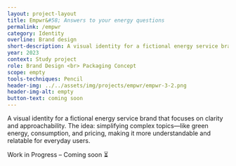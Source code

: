 ```yaml
---
layout: project-layout
title: Empwr&#58; Answers to your energy questions
permalink: /empwr
category: Identity
overline: Brand design
short-description: A visual identity for a fictional energy service brand that focuses on clarity and approachability. The idea&#58; simplifying complex topics—like green energy, consumption, and pricing, making it more understandable and relatable for everyday users.
year: 2023
context: Study project
role: Brand Design <br> Packaging Concept
scope: empty
tools-techniques: Pencil
header-img: ../../assets/img/projects/empwr/empwr-3-2.png
header-img-alt: empty
button-text: coming soon
---
```


<div class="project-intro"> 
    <p class="body-large"> 
    A visual identity for a fictional energy service brand that focuses on clarity and approachability. The idea&#58; simplifying complex topics—like green energy, consumption, and pricing, making it more understandable and relatable for everyday users.
    </p>
</div>
 
 <div class="project-intro wip-disclaimer"> 
    <p class="body-large"> 
    Work in Progress – Coming soon ⏳
    </p>
</div>
